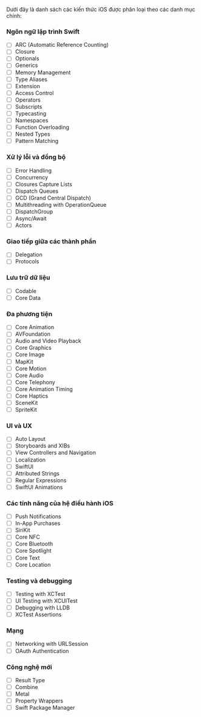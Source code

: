 Dưới đây là danh sách các kiến thức iOS được phân loại theo các danh mục chính:

### Ngôn ngữ lập trình Swift

- [ ] ARC (Automatic Reference Counting)
- [ ] Closure
- [ ] Optionals
- [ ] Generics
- [ ] Memory Management
- [ ] Type Aliases
- [ ] Extension
- [ ] Access Control
- [ ] Operators
- [ ] Subscripts
- [ ] Typecasting
- [ ] Namespaces
- [ ] Function Overloading
- [ ] Nested Types
- [ ] Pattern Matching

### Xử lý lỗi và đồng bộ

- [ ] Error Handling
- [ ] Concurrency
- [ ] Closures Capture Lists
- [ ] Dispatch Queues
- [ ] GCD (Grand Central Dispatch)
- [ ] Multithreading with OperationQueue
- [ ] DispatchGroup
- [ ] Async/Await
- [ ] Actors

### Giao tiếp giữa các thành phần

- [ ] Delegation
- [ ] Protocols

### Lưu trữ dữ liệu

- [ ] Codable
- [ ] Core Data

### Đa phương tiện

- [ ] Core Animation
- [ ] AVFoundation
- [ ] Audio and Video Playback
- [ ] Core Graphics
- [ ] Core Image
- [ ] MapKit
- [ ] Core Motion
- [ ] Core Audio
- [ ] Core Telephony
- [ ] Core Animation Timing
- [ ] Core Haptics
- [ ] SceneKit
- [ ] SpriteKit

### UI và UX

- [ ] Auto Layout
- [ ] Storyboards and XIBs
- [ ] View Controllers and Navigation
- [ ] Localization
- [ ] SwiftUI
- [ ] Attributed Strings
- [ ] Regular Expressions
- [ ] SwiftUI Animations

### Các tính năng của hệ điều hành iOS

- [ ] Push Notifications
- [ ] In-App Purchases
- [ ] SiriKit
- [ ] Core NFC
- [ ] Core Bluetooth
- [ ] Core Spotlight
- [ ] Core Text
- [ ] Core Location

### Testing và debugging

- [ ] Testing with XCTest
- [ ] UI Testing with XCUITest
- [ ] Debugging with LLDB
- [ ] XCTest Assertions

### Mạng

- [ ] Networking with URLSession
- [ ] OAuth Authentication

### Công nghệ mới

- [ ] Result Type
- [ ] Combine
- [ ] Metal
- [ ] Property Wrappers
- [ ] Swift Package Manager
